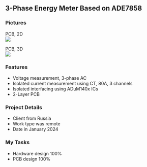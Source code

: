 ## 3-Phase Energy Meter Based on ADE7858

### Pictures
PCB, 2D  
![](https://s32.picofile.com/file/8477565334/v1_11_PCB_2D.png)

PCB, 3D  
![](https://s32.picofile.com/file/8477565342/v1_11_PCB_3D.png)

### Features
- Voltage measurement, 3-phase AC
- Isolated current measurement using CT, 80A, 3 channels
- Isolated interfacing using ADuM140x ICs
- 2-Layer PCB

### Project Details
- Client from Russia
- Work type was remote
- Date in January 2024

### My Tasks 
- Hardware design 100%
- PCB design 100%
